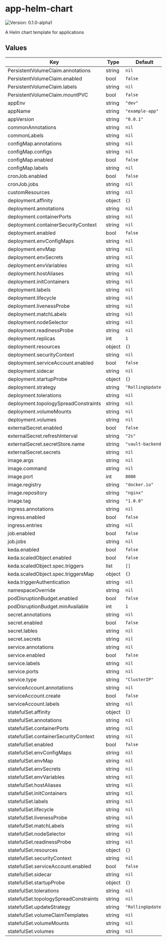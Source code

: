 # app-helm-chart


![Version: 0.1.0-alpha1](https://img.shields.io/badge/Version-0.1.0--alpha1-informational?style=flat-square)

A Helm chart template for applications

## Values

| Key | Type | Default | Description |
|-----|------|---------|-------------|
| PersistentVolumeClaim.annotations | string | `nil` |  |
| PersistentVolumeClaim.enabled | bool | `false` |  |
| PersistentVolumeClaim.labels | string | `nil` |  |
| PersistentVolumeClaim.mountPVC | bool | `false` |  |
| appEnv | string | `"dev"` |  |
| appName | string | `"example-app"` |  |
| appVersion | string | `"0.0.1"` |  |
| commonAnnotations | string | `nil` |  |
| commonLabels | string | `nil` |  |
| configMap.annotations | string | `nil` |  |
| configMap.configs | string | `nil` |  |
| configMap.enabled | bool | `false` |  |
| configMap.labels | string | `nil` |  |
| cronJob.enabled | bool | `false` |  |
| cronJob.jobs | string | `nil` |  |
| customResources | string | `nil` |  |
| deployment.affinity | object | `{}` |  |
| deployment.annotations | string | `nil` |  |
| deployment.containerPorts | string | `nil` |  |
| deployment.containerSecurityContext | string | `nil` |  |
| deployment.enabled | bool | `false` |  |
| deployment.envConfigMaps | string | `nil` |  |
| deployment.envMap | string | `nil` |  |
| deployment.envSecrets | string | `nil` |  |
| deployment.envVariables | string | `nil` |  |
| deployment.hostAliases | string | `nil` |  |
| deployment.initContainers | string | `nil` |  |
| deployment.labels | string | `nil` |  |
| deployment.lifecycle | string | `nil` |  |
| deployment.livenessProbe | string | `nil` |  |
| deployment.matchLabels | string | `nil` |  |
| deployment.nodeSelector | string | `nil` |  |
| deployment.readinessProbe | string | `nil` |  |
| deployment.replicas | int | `1` |  |
| deployment.resources | object | `{}` |  |
| deployment.securityContext | string | `nil` |  |
| deployment.serviceAccount.enabled | bool | `false` |  |
| deployment.sidecar | string | `nil` |  |
| deployment.startupProbe | object | `{}` |  |
| deployment.strategy | string | `"RollingUpdate"` |  |
| deployment.tolerations | string | `nil` |  |
| deployment.topologySpreadConstraints | string | `nil` |  |
| deployment.volumeMounts | string | `nil` |  |
| deployment.volumes | string | `nil` |  |
| externalSecret.enabled | bool | `false` |  |
| externalSecret.refreshInterval | string | `"2s"` |  |
| externalSecret.secretStore.name | string | `"vault-backend"` |  |
| externalSecret.secrets | string | `nil` |  |
| image.args | string | `nil` |  |
| image.command | string | `nil` |  |
| image.port | int | `8080` |  |
| image.registry | string | `"docker.io"` |  |
| image.repository | string | `"nginx"` |  |
| image.tag | string | `"1.0.0"` |  |
| ingress.annotations | string | `nil` |  |
| ingress.enabled | bool | `false` |  |
| ingress.entries | string | `nil` |  |
| job.enabled | bool | `false` |  |
| job.jobs | string | `nil` |  |
| keda.enabled | bool | `false` |  |
| keda.scaledObject.enabled | bool | `false` |  |
| keda.scaledObject.spec.triggers | list | `[]` |  |
| keda.scaledObject.spec.triggersMap | object | `{}` |  |
| keda.triggerAuthentication | string | `nil` |  |
| namespaceOverride | string | `nil` |  |
| podDisruptionBudget.enabled | bool | `false` |  |
| podDisruptionBudget.minAvailable | int | `1` |  |
| secret.annotations | string | `nil` |  |
| secret.enabled | bool | `false` |  |
| secret.lables | string | `nil` |  |
| secret.secrets | string | `nil` |  |
| service.annotations | string | `nil` |  |
| service.enabled | bool | `false` |  |
| service.labels | string | `nil` |  |
| service.ports | string | `nil` |  |
| service.type | string | `"ClusterIP"` |  |
| serviceAccount.annotations | string | `nil` |  |
| serviceAccount.create | bool | `false` |  |
| serviceAccount.labels | string | `nil` |  |
| statefulSet.affinity | object | `{}` |  |
| statefulSet.annotations | string | `nil` |  |
| statefulSet.containerPorts | string | `nil` |  |
| statefulSet.containerSecurityContext | string | `nil` |  |
| statefulSet.enabled | bool | `false` |  |
| statefulSet.envConfigMaps | string | `nil` |  |
| statefulSet.envMap | string | `nil` |  |
| statefulSet.envSecrets | string | `nil` |  |
| statefulSet.envVariables | string | `nil` |  |
| statefulSet.hostAliases | string | `nil` |  |
| statefulSet.initContainers | string | `nil` |  |
| statefulSet.labels | string | `nil` |  |
| statefulSet.lifecycle | string | `nil` |  |
| statefulSet.livenessProbe | string | `nil` |  |
| statefulSet.matchLabels | string | `nil` |  |
| statefulSet.nodeSelector | string | `nil` |  |
| statefulSet.readinessProbe | string | `nil` |  |
| statefulSet.resources | object | `{}` |  |
| statefulSet.securityContext | string | `nil` |  |
| statefulSet.serviceAccount.enabled | bool | `false` |  |
| statefulSet.sidecar | string | `nil` |  |
| statefulSet.startupProbe | object | `{}` |  |
| statefulSet.tolerations | string | `nil` |  |
| statefulSet.topologySpreadConstraints | string | `nil` |  |
| statefulSet.updateStrategy | string | `"RollingUpdate"` |  |
| statefulSet.volumeClaimTemplates | string | `nil` |  |
| statefulSet.volumeMounts | string | `nil` |  |
| statefulSet.volumes | string | `nil` |  |
